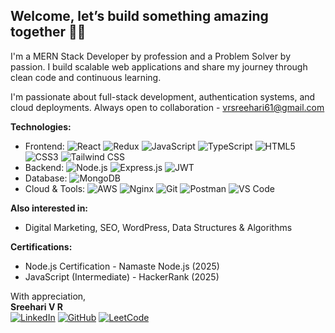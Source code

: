 <h2 >Welcome, let’s build something amazing together 🙏✨</h2>


I'm a MERN Stack Developer by profession and a Problem Solver by passion. I build scalable web applications and share my journey through clean code and continuous learning.

I'm passionate about full-stack development, authentication systems, and cloud deployments. Always open to collaboration - vrsreehari61@gmail.com

**Technologies:**
* Frontend: ![React](https://img.shields.io/badge/React-20232A?style=flat&logo=react&logoColor=61DAFB) ![Redux](https://img.shields.io/badge/Redux-593D88?style=flat&logo=redux&logoColor=white) ![JavaScript](https://img.shields.io/badge/JavaScript-F7DF1E?style=flat&logo=javascript&logoColor=black) ![TypeScript](https://img.shields.io/badge/TypeScript-007ACC?style=flat&logo=typescript&logoColor=white) ![HTML5](https://img.shields.io/badge/HTML5-E34F26?style=flat&logo=html5&logoColor=white) ![CSS3](https://img.shields.io/badge/CSS3-1572B6?style=flat&logo=css3&logoColor=white) ![Tailwind CSS](https://img.shields.io/badge/Tailwind_CSS-38B2AC?style=flat&logo=tailwind-css&logoColor=white)
* Backend: ![Node.js](https://img.shields.io/badge/Node.js-43853D?style=flat&logo=node.js&logoColor=white) ![Express.js](https://img.shields.io/badge/Express.js-404D59?style=flat&logo=express&logoColor=white) ![JWT](https://img.shields.io/badge/JWT-black?style=flat&logo=JSON%20web%20tokens&logoColor=white)
* Database: ![MongoDB](https://img.shields.io/badge/MongoDB-4EA94B?style=flat&logo=mongodb&logoColor=white)
* Cloud & Tools: ![AWS](https://img.shields.io/badge/AWS-232F3E?style=flat&logo=amazon-aws&logoColor=white) ![Nginx](https://img.shields.io/badge/Nginx-009639?style=flat&logo=nginx&logoColor=white) ![Git](https://img.shields.io/badge/Git-F05032?style=flat&logo=git&logoColor=white) ![Postman](https://img.shields.io/badge/Postman-FF6C37?style=flat&logo=postman&logoColor=white) ![VS Code](https://img.shields.io/badge/VS_Code-0078D4?style=flat&logo=visual%20studio%20code&logoColor=white)

**Also interested in:**
* Digital Marketing, SEO, WordPress, Data Structures & Algorithms

**Certifications:**
* Node.js Certification - Namaste Node.js (2025)
* JavaScript (Intermediate) - HackerRank (2025)

With appreciation,  
**Sreehari V R**  
[![LinkedIn](https://img.shields.io/badge/LinkedIn-0077B5?style=flat&logo=linkedin&logoColor=white)](http://www.linkedin.com/in/sreeharivr) [![GitHub](https://img.shields.io/badge/GitHub-181717?style=flat&logo=github&logoColor=white)](https://github.com/sreehari-vr) [![LeetCode](https://img.shields.io/badge/LeetCode-FFA116?style=flat&logo=leetcode&logoColor=white)](https://leetcode.com/u/sreehari18/)
